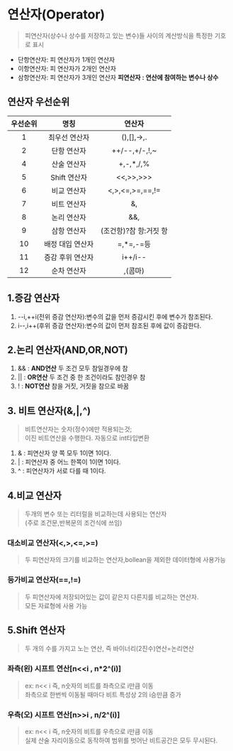 # 연산자(Operator)
>피연산자(상수나 상수를 저장하고 있는 변수)들 사이의 계산방식을 특정한 기호로 표시

- 단항연산자: 피 연산자가 1개인 연산자
- 이항연산자: 피 연산자가 2개인 연산자
- 삼항연산자: 피 연산자가 3개인 연산자
**피연산자 : 연산에 참여하는 변수나 상수**
## 연산자 우선순위
|우선순위|명칭|연산자|
|:---:|:---:|:---:|
|1|최우선 연산자|(),[],->,.|
|2|단항 연산자|++/--,+/-,!,~|
|4|산술 연산자|+,-,*,/,%|
|5|Shift 연산자|<<,>>,>>>|
|6|비교 연산자|<,>,<=,>=,==,!=|
|7|비트 연산자|&,|,^|
|8|논리 연산자|&&,|| |
|9|삼항 연산자|(조건항)?참 항:거짓 항|
|10|배정 대입 연산자|=,*=,-=등|
|11|증감 후위 연산자|i++/i--|
|12|순차 연산자|,(콤마)|


## 1.증감 연산자 
1. --i,++i(전위 증감 연산자):변수의 값을 먼저 증감시킨 후에 변수가 참조된다.
2. i--,i++(후위 증감 연산자):변수의 값이 먼저 참조된 후에 값이 증감한다.

## 2.논리 연산자(AND,OR,NOT)
1. && : **AND연산** 두 조건 모두 참일경우에 참
2. || : **OR연산** 두 조건 중 한 조건이라도 참인경우 참 
3. !  : **NOT연산** 참을 거짓, 거짓을 참으로 바꿈

## 3. 비트 연산자(&,|,^)
>비트연산자는 숫자(정수)에만 적용되는것;<br>이진 비트연산을 수행한다. 자동으로 int타입변환
1. & : 피연산자 양 쪽 모두 1이면 1이다.
2. | : 피연산자 중 어느 한쪽이 1이면 1이다.
3. ^ : 피연산자가 서로 다를 때 1이다.

## 4.비교 연산자
>두개의 변수 또는 리터럴을 비교하는데 사용되는 연산자<br>(주로 조건문,반복문의 조건식에 쓰임)
### 대소비교 연산자(<,>,<=,>=)
>두 피연산자의 크기를 비교하는 연산자,bollean을 제외한 데이터형에 사용가능
### 등가비교 연산자(==,!=)
>두 피연산자에 저장되어있는 값이 같은지 다른지를 비교하는 연산자.<br>모든 자료형에 사용 가능

## 5.Shift 연산자
>두 개의 수를 가지고 노는 연산, 즉 바이너리(2진수)연산=논리연산

### 좌측(왼) 시프트 연산[n<<i , n*2^(i)]
> ex: n<< i 즉, n숫자의 비트를 좌측으로 i만큼 이동<br>좌측으로 한번씩 이동될 때마다 비트 특성상 2의 i승만큼 증가
### 우측(오) 시프트 연산[n>>i , n/2^(i)]
> ex: n<< i 즉, n숫자의 비트를 우측으로 i만큼 이동<br>실제 산술 자리이동으로 동작하여 범위를 벗어난 비트공간은 모두 무시된다.